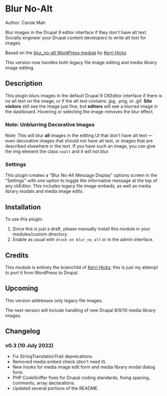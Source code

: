 # Blur No-Alt

Author: Carole Mah

Blur images in the Drupal 9 editor interface if they don't have alt text. Socially engineer your Drupal content developers to write alt text for images.

Based on the [blur_no-alt WordPress module](https://github.com/kerri-hicks/blur_no-alt) by [Kerri Hicks](https://kerri.is)

This version now handles both legacy file image editing and media library image editing.

## Description

This plugin blurs images in the default Drupal 9 CKEditor interface if there is no alt text on the image, or if the alt text contains .jpg, .png, or .gif. **Site visitors** still see the image just fine, but **editors** will see a blurred image in the dashboard. Hovering or selecting the image removes the blur effect.

### Note: Unblurring Decorative Images

Note: This will blur __all__ images in the editing UI that don't have alt text — even decorative images that should not have alt text, or images that are described elsewhere in the text. If you have such an image, you can give the img element the class `noalt` and it will not blur.

### Settings

This plugin creates a "Blur No-Alt Message Display" options screen in the "Settings" with one option to toggle the informative message at the top of any ckEditor. This includes legacy file image embeds, as well as media library modals and media image edits.

## Installation

To use this plugin:

1. Since this is just a draft, please manually install this module in your modules/custom directory.
2. Enable as usual with `drush en blur_no_alt` or in the admin interface.

## Credits

This module is entirely the brainchild of [Kerri Hicks](https://kerri.is); this is just my attempt to port it from WordPress to Drupal.

## Upcoming

This version addresses only legacy file images.

The next version will include handling of new Drupal 8/9/10 media library images.

## Changelog

### v0.3 (10 July 2022)

- Fix StringTranslationTrait deprecations.
- Removed media embed check (don't need it).
- New hooks for media image edit form and media library modal dialog form.
- PHP CodeSniffer fixes for Drupal coding standards, fixing spacing, comments, array declarations.
- Updated several portions of the README.
